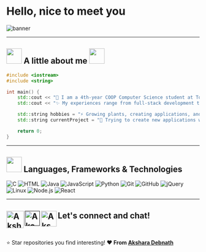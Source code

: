 # Hello, nice to meet you

![banner](https://github.com/akshxrx/akshxrx/assets/70068533/5224edfe-59fd-4f97-8880-9b1a1b1232a1)

** **

## <img src="https://user-images.githubusercontent.com/70068533/151487809-05c3d7f3-9c2f-483e-9926-d0537d095072.gif" width="40"> A little about me <img src="https://media.giphy.com/media/WUlplcMpOCEmTGBtBW/giphy.gif" width="40"> 

```c++
#include <iostream>
#include <string>

int main() {
    std::cout << "🍃 I am a 4th-year COOP Computer Science student at Toronto Met :D" << std::endl;
    std::cout << "✨ My experiences range from full-stack development to research" << std::endl;

    std::string hobbies = "⚡ Growing plants, creating applications, and teaching";
    std::string currentProject = "🔭 Trying to create new applications with ML knowledge";

    return 0;
}
```

** **

## <img src="https://camo.githubusercontent.com/fb070d9f71a64edbafed08519130d75e7e0a0a69665d50d94ad095157f702e59/68747470733a2f2f6d656469612e67697068792e636f6d2f6d656469612f6d47634e6a736657416a593541455a4e77362f67697068792e676966" width="40"> Languages, Frameworks & Technologies
![C](https://img.shields.io/badge/-C-000000?style=flat&logo=C)
![HTML](https://img.shields.io/badge/-HTML5-000000?style=flat&logo=HTML5)
![Java](https://img.shields.io/badge/-Java-000000?style=flat&logo=Java&logoColor=007396)
![JavaScript](https://img.shields.io/badge/-JavaScript-000000?style=flat&logo=javascript)
![Python](https://img.shields.io/badge/-Python-000000?style=flat&logo=python)
![Git](https://img.shields.io/badge/-Git-000000?style=flat&logo=git&logoColor=F05032)
![GitHub](https://img.shields.io/badge/-GitHub-000000?style=flat&logo=github&logoColor=FFFFFF)
![jQuery](https://img.shields.io/badge/-jQuery-000000?style=flat&logo=jQuery&logoColor=0769AD)
![Linux](https://img.shields.io/badge/-Linux-000000?style=flat&logo=linux&logoColor=FCC624)
![Node.js](https://img.shields.io/badge/-Node.js-000000?style=flat&logo=node.js&logoColor=339933)
![React](https://img.shields.io/badge/-React-000000?style=flat&logo=React&logoColor=61DAFB)

** **

<h2> Let's connect and chat! 
  <a href="https://www.linkedin.com/in/akshara-debnath/">
    <img align="left" width="45px" alt="Akshara Debnath | Linkedin" src="https://github.com/akshxrx/akshxrx/assets/70068533/6f640854-c3d4-434f-bef2-cc1d00b54762" />
  </a>
  <a href="">
    <img align="left" alt="Akshara Debnath | Website" width="39px" src="https://github.com/akshxrx/akshxrx/assets/70068533/ac1754f1-5d3d-48e0-9e42-8e5e012f46eb" />
  </a>
  <a href="mailto:akshara.debnath@ryerson.ca">
    <img align="left" alt="Akshara Debnath | Gmail" width="41px" src="https://github.com/akshxrx/akshxrx/assets/70068533/0f6055f0-911b-499d-b297-90f606a64de6" />
  </a>
</h2> 
</br>
  
  ⭐️ Star repositories you find interesting!
  **❤️ From [Akshara Debnath](https://github.com/akshxrx)**
  

